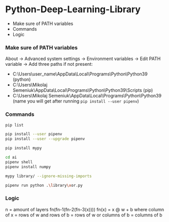# Python-Deep-Learning-Library
* Make sure of PATH variables
* Commands
* Logic

### Make sure of PATH variables
About -> 
Advanced system settings -> 
Environment variables ->
Edit PATH variable ->
Add three paths if not present:
* C:\Users\user_name\AppData\Local\Programs\Python\Python39 (python)
* C:\Users\Mikolaj Semeniuk\AppData\Local\Programs\Python\Python39\Scripts (pip)
* C:\Users\Mikolaj Semeniuk\AppData\Local\Programs\Python\Python39 (name you will get after running `pip install --user pipenv`)
### Commands
```sh
pip list

pip install --user pipenv
pip install --user --upgrade pipenv

pip install mypy

cd ai
pipenv shell
pipenv install numpy

mypy library/ --ignore-missing-imports

pipenv run python .\library\xor.py
```
### Logic
n = amount of layers
fn(fn-1(fn-2(fn-3(x))))
fn(x) = x @ w + b
where column of x = rows of w
and rows of b = rows of w
or columns of b = columns of b
